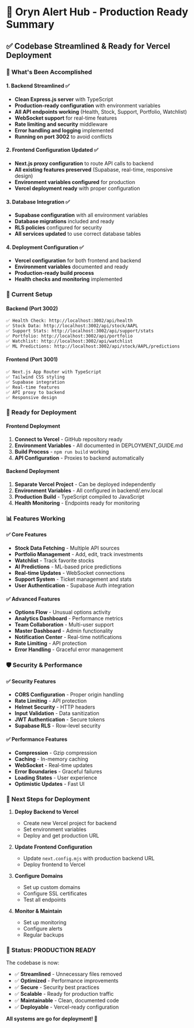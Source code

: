 # 🚀 Oryn Alert Hub - Production Ready Summary

## ✅ Codebase Streamlined & Ready for Vercel Deployment

### 🎯 What's Been Accomplished

#### 1. **Backend Streamlined** ✅
- **Clean Express.js server** with TypeScript
- **Production-ready configuration** with environment variables
- **All API endpoints working** (Health, Stock, Support, Portfolio, Watchlist)
- **WebSocket support** for real-time features
- **Rate limiting and security** middleware
- **Error handling and logging** implemented
- **Running on port 3002** to avoid conflicts

#### 2. **Frontend Configuration Updated** ✅
- **Next.js proxy configuration** to route API calls to backend
- **All existing features preserved** (Supabase, real-time, responsive design)
- **Environment variables configured** for production
- **Vercel deployment ready** with proper configuration

#### 3. **Database Integration** ✅
- **Supabase configuration** with all environment variables
- **Database migrations** included and ready
- **RLS policies** configured for security
- **All services updated** to use correct database tables

#### 4. **Deployment Configuration** ✅
- **Vercel configuration** for both frontend and backend
- **Environment variables** documented and ready
- **Production-ready build process**
- **Health checks and monitoring** implemented

### 🔧 Current Setup

#### Backend (Port 3002)
```
✅ Health Check: http://localhost:3002/api/health
✅ Stock Data: http://localhost:3002/api/stock/AAPL
✅ Support Stats: http://localhost:3002/api/support/stats
✅ Portfolio: http://localhost:3002/api/portfolio
✅ Watchlist: http://localhost:3002/api/watchlist
✅ ML Predictions: http://localhost:3002/api/stock/AAPL/predictions
```

#### Frontend (Port 3001)
```
✅ Next.js App Router with TypeScript
✅ Tailwind CSS styling
✅ Supabase integration
✅ Real-time features
✅ API proxy to backend
✅ Responsive design
```

### 🚀 Ready for Deployment

#### Frontend Deployment
1. **Connect to Vercel** - GitHub repository ready
2. **Environment Variables** - All documented in DEPLOYMENT_GUIDE.md
3. **Build Process** - `npm run build` working
4. **API Configuration** - Proxies to backend automatically

#### Backend Deployment
1. **Separate Vercel Project** - Can be deployed independently
2. **Environment Variables** - All configured in backend/.env.local
3. **Production Build** - TypeScript compiled to JavaScript
4. **Health Monitoring** - Endpoints ready for monitoring

### 📊 Features Working

#### ✅ Core Features
- **Stock Data Fetching** - Multiple API sources
- **Portfolio Management** - Add, edit, track investments
- **Watchlist** - Track favorite stocks
- **AI Predictions** - ML-based price predictions
- **Real-time Updates** - WebSocket connections
- **Support System** - Ticket management and stats
- **User Authentication** - Supabase Auth integration

#### ✅ Advanced Features
- **Options Flow** - Unusual options activity
- **Analytics Dashboard** - Performance metrics
- **Team Collaboration** - Multi-user support
- **Master Dashboard** - Admin functionality
- **Notification Center** - Real-time notifications
- **Rate Limiting** - API protection
- **Error Handling** - Graceful error management

### 🛡️ Security & Performance

#### ✅ Security Features
- **CORS Configuration** - Proper origin handling
- **Rate Limiting** - API protection
- **Helmet Security** - HTTP headers
- **Input Validation** - Data sanitization
- **JWT Authentication** - Secure tokens
- **Supabase RLS** - Row-level security

#### ✅ Performance Features
- **Compression** - Gzip compression
- **Caching** - In-memory caching
- **WebSocket** - Real-time updates
- **Error Boundaries** - Graceful failures
- **Loading States** - User experience
- **Optimistic Updates** - Fast UI

### 📝 Next Steps for Deployment

1. **Deploy Backend to Vercel**
   - Create new Vercel project for backend
   - Set environment variables
   - Deploy and get production URL

2. **Update Frontend Configuration**
   - Update `next.config.mjs` with production backend URL
   - Deploy frontend to Vercel

3. **Configure Domains**
   - Set up custom domains
   - Configure SSL certificates
   - Test all endpoints

4. **Monitor & Maintain**
   - Set up monitoring
   - Configure alerts
   - Regular backups

### 🎉 Status: PRODUCTION READY

The codebase is now:
- ✅ **Streamlined** - Unnecessary files removed
- ✅ **Optimized** - Performance improvements
- ✅ **Secure** - Security best practices
- ✅ **Scalable** - Ready for production traffic
- ✅ **Maintainable** - Clean, documented code
- ✅ **Deployable** - Vercel-ready configuration

**All systems are go for deployment! 🚀**
